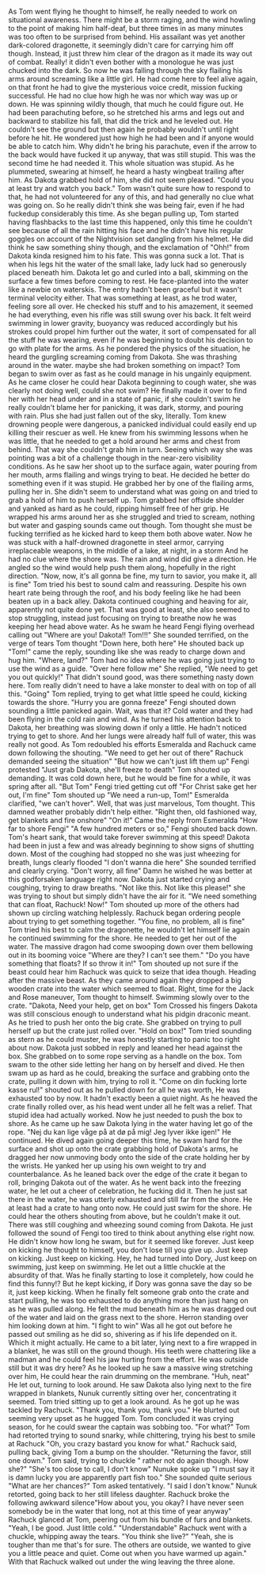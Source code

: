 
As Tom went flying he thought to himself, he really needed to work on situational awareness. There might be a storm raging, and the wind howling to the point of making him half-deaf, but three times in as many minutes was too often to be surprised from behind. His assailant was yet another dark-colored dragonette, it seemingly didn't care for carrying him off though. Instead, it just threw him clear of the dragon as it made its way out of combat. Really! it didn't even bother with a monologue he was just chucked into the dark.
So now he was falling through the sky flailing his arms around screaming like a little girl. He had come here to feel alive again, on that front he had to give the mysterious voice credit, mission fucking successful. He had no clue how high he was nor which way was up or down. He was spinning wildly though, that much he could figure out.
He had been parachuting before, so he stretched his arms and legs out and backward to stabilize his fall, that did the trick and he leveled out. He couldn't see the ground but then again he probably wouldn't until right before he hit. He wondered just how high he had been and if anyone would be able to catch him. Why didn't he bring his parachute, even if the arrow to the back would have fucked it up anyway, that was still stupid. This was the second time he had needed it. This whole situation was stupid. As he plummeted, swearing at himself, he heard a hasty wingbeat trailing after him.
As Dakota grabbed hold of him, she did not seem pleased.
"Could you at least try and watch you back." Tom wasn't quite sure how to respond to that, he had not volunteered for any of this, and had generally no clue what was going on. So he really didn't think she was being fair, even if he had fuckedup considerably this time.
As she began pulling up, Tom started having flashbacks to the last time this happened, only this time he couldn't see because of all the rain hitting his face and he didn't have his regular goggles on account of the Nightvision set dangling from his helmet. He did think he saw something shiny though, and the exclamation of "Ohh!" from Dakota kinda resigned him to his fate. This was gonna suck a lot.
That is when his legs hit the water of the small lake, lady luck had so generously placed beneath him. Dakota let go and curled into a ball, skimming on the surface a few times before coming to rest. He face-planted into the water like a newbie on waterskis. The entry hadn't been graceful but it wasn't terminal velocity either. That was something at least, as he trod water, feeling sore all over. He checked his stuff and to his amazement, it seemed he had everything, even his rifle was still swung over his back.
It felt weird swimming in lower gravity, buoyancy was reduced accordingly but his strokes could propel him further out the water, it sort of compensated for all the stuff he was wearing, even if he was beginning to doubt his decision to go with plate for the arms.
As he pondered the physics of the situation, he heard the gurgling screaming coming from Dakota. She was thrashing around in the water. maybe she had broken something on impact? Tom began to swim over as fast as he could manage in his ungainly equipment. As he came closer he could hear Dakota beginning to cough water, she was clearly not doing well, could she not swim?
He finally made it over to find her with her head under and in a state of panic, if she couldn't swim he really couldn't blame her for panicking, it was dark, stormy, and pouring with rain. Plus she had just fallen out of the sky, literally. Tom knew drowning people were dangerous, a panicked individual could easily end up killing their rescuer as well. He knew from his swimming lessons when he was little, that he needed to get a hold around her arms and chest from behind. That way she couldn't grab him in turn. Seeing which way she was pointing was a bit of a challenge though in the near-zero visibility conditions. As he saw her shoot up to the surface again, water pouring from her mouth, arms flailing and wings trying to beat. He decided he better do something even if it was stupid.
He grabbed her by one of the flailing arms, pulling her in. She didn't seem to understand what was going on and tried to grab a hold of him to push herself up. Tom grabbed her offside shoulder and yanked as hard as he could, ripping himself free of her grip. He wrapped his arms around her as she struggled and tried to scream, nothing but water and gasping sounds came out though.
Tom thought she must be fucking terrified as he kicked hard to keep them both above water. Now he was stuck with a half-drowned dragonette in steel armor, carrying irreplaceable weapons, in the middle of a lake, at night, in a storm And he had no clue where the shore was. The rain and wind did give a direction. He angled so the wind would help push them along, hopefully in the right direction.
"Now, now, it's all gonna be fine, my turn to savior, you make it, all is fine" Tom tried his best to sound calm and reassuring. Despite his own heart rate being through the roof, and his body feeling like he had been beaten up in a back alley.
Dakota continued coughing and heaving for air, apparently not quite done yet. That was good at least, she also seemed to stop struggling, instead just focusing on trying to breathe now he was keeping her head above water.
As he swam he heard Fengi flying overhead calling out
"Where are you! Dakota!! Tom!!!" She sounded terrified, on the verge of tears Tom thought
"Down here, both here" He shouted back up
"Tom!" came the reply, sounding like she was ready to charge down and hug him.
"Where, land?" Tom had no idea where he was going just trying to use the wind as a guide.
"Over here follow me" She replied, "We need to get you out quickly!" That didn't sound good, was there something nasty down here. Tom really didn't need to have a lake monster to deal with on top of all this.
"Going" Tom replied, trying to get what little speed he could, kicking towards the shore.
"Hurry you are gonna freeze" Fengi shouted down sounding a little panicked again. Wait, was that it? Cold water and they had been flying in the cold rain and wind. As he turned his attention back to Dakota, her breathing was slowing down if only a little. He hadn't noticed trying to get to shore. And her lungs were already half full of water, this was really not good.
As Tom redoubled his efforts Esmeralda and Rachuck came down following the shouting.
"We need to get her out of there" Rachuck demanded seeing the situation"
"But how we can't just lift them up" Fengi protested
"Just grab Dakota, she'll freeze to death" Tom shouted up demanding. It was cold down here, but he would be fine for a while, it was spring after all.
"But Tom" Fengi tried getting cut off
"For Christ sake get her out, I'm fine" Tom shouted up
"We need a run-up, Tom!" Esmeralda clarified, "we can't hover". Well, that was just marvelous, Tom thought. This damned weather probably didn't help either.
"Right then, old fashioned way, get blankets and fire onshore"
"On it!" Came the reply from Esmeralda
"How far to shore Fengi"
"A few hundred meters or so," Fengi shouted back down. Tom's heart sank, that would take forever swimming at this speed! Dakota had been in just a few and was already beginning to show signs of shutting down.
Most of the coughing had stopped no she was just wheezing for breath, lungs clearly flooded
"I don't wanna die here" She sounded terrified and clearly crying.
"Don't worry, all fine" Damn he wished he was better at this godforsaken language right now. Dakota just started crying and coughing, trying to draw breaths.
"Not like this. Not like this please!" she was trying to shout but simply didn't have the air for it.
"We need something that can float, Rachuck! Now!" Tom shouted up more of the others had shown up circling watching helplessly. Rachuck began ordering people about trying to get something together.
"You fine, no problem, all is fine" Tom tried his best to calm the dragonette, he wouldn't let himself lie again he continued swimming for the shore. He needed to get her out of the water.
The massive dragon had come swooping down over them bellowing out in its booming voice
"Where are they? I can't see them."
"Do you have something that floats? If so throw it in!" Tom shouted up not sure if the beast could hear him
Rachuck was quick to seize that idea though. Heading after the massive beast. As they came around again they dropped a big wooden crate into the water which seemed to float.
Right, time for the Jack and Rose maneuver, Tom thought to himself. Swimming slowly over to the crate.
"Dakota, Need your help, get on box" Tom Crossed his fingers Dakota was still conscious enough to understand what his pidgin draconic meant. As he tried to push her onto the big crate. She grabbed on trying to pull herself up but the crate just rolled over.
"Hold on box!" Tom tried sounding as stern as he could muster, he was honestly starting to panic too right about now.
Dakota just sobbed in reply and leaned her head against the box. She grabbed on to some rope serving as a handle on the box. Tom swam to the other side letting her hang on by herself and dived. He then swam up as hard as he could, breaking the surface and grabbing onto the crate, pulling it down with him, trying to roll it.
"Come on din fucking lorte kasse rul!" shouted out as he pulled down for all he was worth, He was exhausted too by now. It hadn't exactly been a quiet night. As he heaved the crate finally rolled over, as his head went under all he felt was a relief. That stupid idea had actually worked. Now he just needed to push the box to shore. As he came up he saw Dakota lying in the water having let go of the rope.
"Nej du kan lige våge på at dø på mig! Jeg lyver ikke igen!" He continued. He dived again going deeper this time, he swam hard for the surface and shot up onto the crate grabbing hold of Dakota's arms, he dragged her now unmoving body onto the side of the crate holding her by the wrists. He yanked her up using his own weight to try and counterbalance. As he leaned back over the edge of the crate it began to roll, bringing Dakota out of the water.
As he went back into the freezing water, he let out a cheer of celebration, he fucking did it. Then he just sat there in the water, he was utterly exhausted and still far from the shore. He at least had a crate to hang onto now. He could just swim for the shore. He could hear the others shouting from above, but he couldn't make it out. There was still coughing and wheezing sound coming from Dakota. He just followed the sound of Fengi too tired to think about anything else right now.
He didn't know how long he swam, but for it seemed like forever. Just keep on kicking he thought to himself, you don't lose till you give up. Just keep on kicking. Just keep on kicking. Hey, he had turned into Dory, Just keep on swimming, just keep on swimming. He let out a little chuckle at the absurdity of that. Was he finally starting to lose it completely, how could he find this funny!?
But he kept kicking, if Dory was gonna save the day so be it, just keep kicking. When he finally felt someone grab onto the crate and start pulling, he was too exhausted to do anything more than just hang on as he was pulled along.
He felt the mud beneath him as he was dragged out of the water and laid on the grass next to the shore. Herron standing over him looking down at him.
"I fight to win" Was all he got out before he passed out smiling as he did so, shivering as if his life depended on it. Which it might actually.
He came to a bit later, lying next to a fire wrapped in a blanket, he was still on the ground though. His teeth were chattering like a madman and he could feel his jaw hurting from the effort. He was outside still but it was dry here? As he looked up he saw a massive wing stretching over him, He could hear the rain drumming on the membrane.
"Huh, neat" He let out, turning to look around. He saw Dakota also lying next to the fire wrapped in blankets, Nunuk currently sitting over her, concentrating it seemed.
Tom tried sitting up to get a look around. As he got up he was tackled by Rachuck.
"Thank you, thank you, thank you." He blurted out seeming very upset as he hugged Tom. Tom concluded it was crying season,  for he could swear the captain was sobbing too.
"For what?" Tom had retorted trying to sound snarky, while chittering, trying his best to smile at Rachuck
"Oh, you crazy bastard you know for what." Rachuck said, pulling back, giving Tom a bump on the shoulder.
"Returning the favor, still one down." Tom said, trying to chuckle " rather not do again though. How she?"
"She's too close to call, I don't know" Nunuke spoke up "I must say it is damn lucky you are apparently part fish too." She sounded quite serious
"What are her chances?" Tom asked tentatively.
"I said I don't know." Nunuk retorted, going back to her still lifeless daughter.
Rachuck broke the following awkward silence"How about you, you okay? I have never seen somebody be in the water that long, not at this time of year anyway" Rachuck glanced at Tom, peering out from his bundle of furs and blankets.
"Yeah, I be good. Just little cold."
"Understandable" Rachuck went with a chuckle, whipping away the tears.
"You think she live?"
"Yeah, she is tougher than me that's for sure. The others are outside, we wanted to give you a little peace and quiet. Come out when you have warmed up again." With that Rachuck walked out under the wing leaving the three alone.